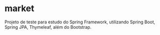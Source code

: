 # market

Projeto de teste para estudo do Spring Framework, utilizando Spring Boot, Spring JPA, Thymeleaf, além do Bootstrap.
